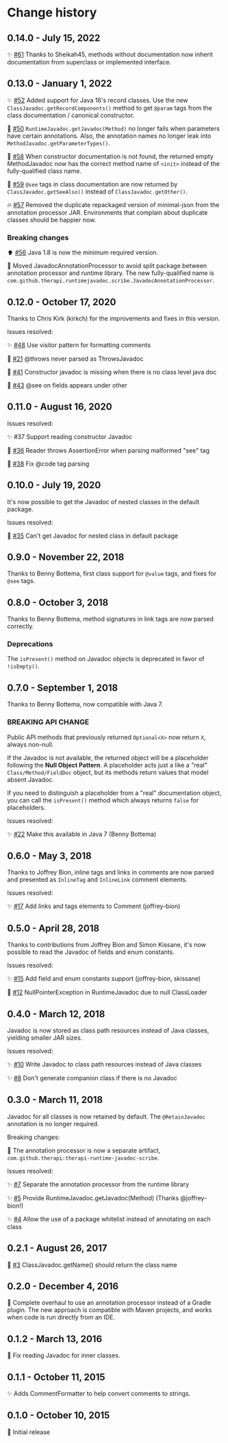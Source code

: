 # Change history

## 0.14.0 - July 15, 2022

:sparkles: [#61](https://github.com/dnault/therapi-runtime-javadoc/issues/61)
Thanks to Sheikah45, methods without documentation now inherit documentation from superclass or implemented interface.

## 0.13.0 - January 1, 2022

:sparkles: [#52](https://github.com/dnault/therapi-runtime-javadoc/issues/52) 
  Added support for Java 16's record classes. 
  Use the new `ClassJavadoc.getRecordComponents()` method to get `@param` tags
  from the class documentation / canonical constructor. 

:bug: [#50](https://github.com/dnault/therapi-runtime-javadoc/issues/50)
  `RuntimeJavadoc.getJavadoc(Method)` no longer fails when parameters have
  certain annotations. Also, the annotation names no longer leak into
  `MethodJavadoc.getParameterTypes()`.

:bug: [#58](https://github.com/dnault/therapi-runtime-javadoc/issues/58)
  When constructor documentation is not found, the returned empty
  MethodJavadoc now has the correct method name of `<init>` instead of
  the fully-qualified class name.

:bug: [#59](https://github.com/dnault/therapi-runtime-javadoc/issues/59)
  `@see` tags in class documentation are now returned by
  `ClassJavadoc.getSeeAlso()` instead of `ClassJavadoc.getOther()`.

:fire: [#57](https://github.com/dnault/therapi-runtime-javadoc/issues/57)
  Removed the duplicate repackaged version of minimal-json from the 
  annotation processor JAR. Environments that complain about duplicate classes
  should be happier now.


### Breaking changes

:arrow_up: [#56](https://github.com/dnault/therapi-runtime-javadoc/issues/56) Java 1.8 is now the minimum required version.

:truck: Moved JavadocAnnotationProcessor to avoid split package between
annotation processor and runtime library. The new fully-qualified name
is `com.github.therapi.runtimejavadoc.scribe.JavadocAnnotationProcessor`.

## 0.12.0 - October 17, 2020

Thanks to Chris Kirk (kirkch) for the improvements and fixes in this version.

Issues resolved:

:sparkles: [#48](https://github.com/dnault/therapi-runtime-javadoc/issues/48) Use visitor pattern for formatting comments

:bug: [#21](https://github.com/dnault/therapi-runtime-javadoc/issues/21) @throws never parsed as ThrowsJavadoc

:bug: [#41](https://github.com/dnault/therapi-runtime-javadoc/issues/41) Constructor javadoc is missing when there is no class level java doc

:bug: [#43](https://github.com/dnault/therapi-runtime-javadoc/issues/43) @see on fields appears under other


## 0.11.0 - August 16, 2020

Issues resolved:

:sparkles: #37 Support reading constructor Javadoc

:bug: [#36](https://github.com/dnault/therapi-runtime-javadoc/issues/36) Reader throws AssertionError when parsing malformed "see" tag

:bug: [#38](https://github.com/dnault/therapi-runtime-javadoc/issues/38) Fix @code tag parsing

## 0.10.0 - July 19, 2020

It's now possible to get the Javadoc of nested classes in the default package.

Issues resolved:

:bug: [#35](https://github.com/dnault/therapi-runtime-javadoc/issues/35) Can't get Javadoc for nested class in default package

## 0.9.0 - November 22, 2018

Thanks to Benny Bottema, first class support for `@value` tags, and fixes for `@see` tags.

## 0.8.0 - October 3, 2018

Thanks to Benny Bottema, method signatures in link tags are now parsed correctly.

### Deprecations

The `isPresent()` method on Javadoc objects is deprecated in favor of
`!isEmpty()`.


## 0.7.0 - September 1, 2018

Thanks to Benny Bottema, now compatible with Java 7.

### BREAKING API CHANGE
Public API methods that previously returned `Optional<X>` now return `X`,
always non-null.

If the Javadoc is not available, the returned object will be a placeholder
following the **Null Object Pattern**. A placeholder acts just a like a "real"
`Class/Method/FieldDoc` object, but its methods return values that model
absent Javadoc.

If you need to distinguish a placeholder from a "real"
documentation object, you can call the `isPresent()` method which always
returns `false` for placeholders.
  
Issues resolved:

:sparkles: [#22](https://github.com/dnault/therapi-runtime-javadoc/issues/22) Make this available in Java 7 (Benny Bottema)


## 0.6.0 - May 3, 2018

Thanks to Joffrey Bion, inline tags and links in comments are now parsed
and presented as `InlineTag` and `InlineLink` comment elements. 

Issues resolved:

:sparkles: [#17](https://github.com/dnault/therapi-runtime-javadoc/issues/17) Add links and tags elements to Comment (joffrey-bion)


## 0.5.0 - April 28, 2018

Thanks to contributions from Joffrey Bion and Simon Kissane,
it's now possible to read the Javadoc of fields and enum constants.

Issues resolved:

:sparkles: [#15](https://github.com/dnault/therapi-runtime-javadoc/issues/15) Add field and enum constants support (joffrey-bion, skissane)

:bug: [#12](https://github.com/dnault/therapi-runtime-javadoc/issues/12) NullPointerException in RuntimeJavadoc due to null ClassLoader


## 0.4.0 - March 12, 2018

Javadoc is now stored as class path resources instead of Java classes,
yielding smaller JAR sizes.

Issues resolved:

:sparkles: [#10](https://github.com/dnault/therapi-runtime-javadoc/issues/10) Write Javadoc to class path resources instead of Java classes 

:sparkles: [#8](https://github.com/dnault/therapi-runtime-javadoc/issues/8) Don't generate companion class if there is no Javadoc


## 0.3.0 - March 11, 2018

Javadoc for all classes is now retained by default. The `@RetainJavadoc`
annotation is no longer required.
  
Breaking changes:

:truck: The annotation processor is now a separate artifact,
`com.github.therapi:therapi-runtime-javadoc-scribe`.

Issues resolved:

:sparkles: [#7](https://github.com/dnault/therapi-runtime-javadoc/issues/7) Separate the annotation processor from the runtime library

:sparkles: [#5](https://github.com/dnault/therapi-runtime-javadoc/issues/5) Provide RuntimeJavadoc.getJavadoc(Method) (Thanks @joffrey-bion!)

:sparkles: [#4](https://github.com/dnault/therapi-runtime-javadoc/issues/4) Allow the use of a package whitelist instead of annotating on each class


## 0.2.1 - August 26, 2017

:bug: [#3](https://github.com/dnault/therapi-runtime-javadoc/issues/3) ClassJavadoc.getName() should return the class name


## 0.2.0 - December 4, 2016

:tada: Complete overhaul to use an annotation processor instead of a Gradle plugin.
  The new approach is compatible with Maven projects, and works when code is run
  directly from an IDE.


## 0.1.2 - March 13, 2016

:bug: Fix reading Javadoc for inner classes.


## 0.1.1 - October 11, 2015

:sparkles: Adds CommentFormatter to help convert comments to strings.


## 0.1.0 - October 10, 2015

:tada: Initial release
